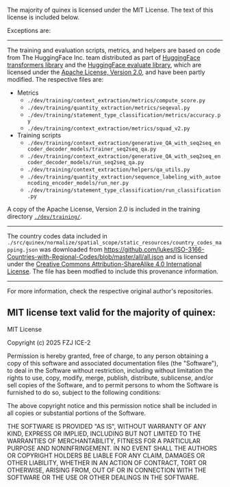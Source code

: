 The majority of quinex is licensed under the MIT License. 
The text of this license is included below.

Exceptions are:

------------------------------------------------------------------------------

The training and evaluation scripts, metrics, and helpers are based on code from The HuggingFace Inc. team distributed as part of [HuggingFace transformers library](https://github.com/huggingface/transformers) and the [HuggingFace evaluate library](https://github.com/huggingface/evaluate), which are licensed under the [Apache License, Version 2.0](http://www.apache.org/licenses/LICENSE-2.0), and have been partly modified. The respective files are:

* Metrics
    * `./dev/training/context_extraction/metrics/compute_score.py`
    * `./dev/training/quantity_extraction/metrics/seqeval.py`
    * `./dev/training/statement_type_classification/metrics/accuracy.py`
    * `./dev/training/context_extraction/metrics/squad_v2.py`
* Training scripts
    * `./dev/training/context_extraction/generative_QA_with_seq2seq_encoder_decoder_models/trainer_seq2seq_qa.py`
    * `./dev/training/context_extraction/generative_QA_with_seq2seq_encoder_decoder_models/run_seq2seq_qa.py`
    * `./dev/training/context_extraction/helpers/qa_utils.py`
    * `./dev/training/quantity_extraction/sequence_labeling_with_autoencoding_encoder_models/run_ner.py`
    * `./dev/training/statement_type_classification/run_classification.py`

A copy of the Apache License, Version 2.0 is included in the training directory [`./dev/training/`](./dev/training/LICENSE).

------------------------------------------------------------------------------

The country codes data included in `./src/quinex/normalize/spatial_scope/static_resources/country_codes_mapping.json` was downloaded from https://github.com/lukes/ISO-3166-Countries-with-Regional-Codes/blob/master/all/all.json and is licensed under the [Creative Commons Attribution-ShareAlike 4.0 International License](https://creativecommons.org/licenses/by-sa/4.0/). The file has been modfied to include this provenance information.

------------------------------------------------------------------------------

For more information, check the respective original author's repositories.




MIT license text valid for the majority of quinex:
------------------------------------------------------------------------------

MIT License

Copyright (c) 2025 FZJ ICE-2

Permission is hereby granted, free of charge, to any person obtaining a copy
of this software and associated documentation files (the "Software"), to deal
in the Software without restriction, including without limitation the rights
to use, copy, modify, merge, publish, distribute, sublicense, and/or sell
copies of the Software, and to permit persons to whom the Software is
furnished to do so, subject to the following conditions:

The above copyright notice and this permission notice shall be included in all
copies or substantial portions of the Software.

THE SOFTWARE IS PROVIDED "AS IS", WITHOUT WARRANTY OF ANY KIND, EXPRESS OR
IMPLIED, INCLUDING BUT NOT LIMITED TO THE WARRANTIES OF MERCHANTABILITY,
FITNESS FOR A PARTICULAR PURPOSE AND NONINFRINGEMENT. IN NO EVENT SHALL THE
AUTHORS OR COPYRIGHT HOLDERS BE LIABLE FOR ANY CLAIM, DAMAGES OR OTHER
LIABILITY, WHETHER IN AN ACTION OF CONTRACT, TORT OR OTHERWISE, ARISING FROM,
OUT OF OR IN CONNECTION WITH THE SOFTWARE OR THE USE OR OTHER DEALINGS IN THE
SOFTWARE.                      